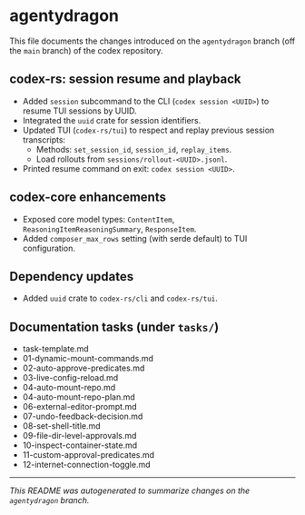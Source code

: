 # agentydragon

This file documents the changes introduced on the `agentydragon` branch
(off the `main` branch) of the codex repository.

## codex-rs: session resume and playback
- Added `session` subcommand to the CLI (`codex session <UUID>`) to resume TUI sessions by UUID.
- Integrated the `uuid` crate for session identifiers.
- Updated TUI (`codex-rs/tui`) to respect and replay previous session transcripts:
  - Methods: `set_session_id`, `session_id`, `replay_items`.
  - Load rollouts from `sessions/rollout-<UUID>.jsonl`.
- Printed resume command on exit: `codex session <UUID>`.

## codex-core enhancements
- Exposed core model types: `ContentItem`, `ReasoningItemReasoningSummary`, `ResponseItem`.
- Added `composer_max_rows` setting (with serde default) to TUI configuration.

## Dependency updates
- Added `uuid` crate to `codex-rs/cli` and `codex-rs/tui`.

## Documentation tasks (under `tasks/`)
- task-template.md
- 01-dynamic-mount-commands.md
- 02-auto-approve-predicates.md
- 03-live-config-reload.md
- 04-auto-mount-repo.md
- 04-auto-mount-repo-plan.md
- 06-external-editor-prompt.md
- 07-undo-feedback-decision.md
- 08-set-shell-title.md
- 09-file-dir-level-approvals.md
- 10-inspect-container-state.md
- 11-custom-approval-predicates.md
- 12-internet-connection-toggle.md

---

*This README was autogenerated to summarize changes on the `agentydragon` branch.*